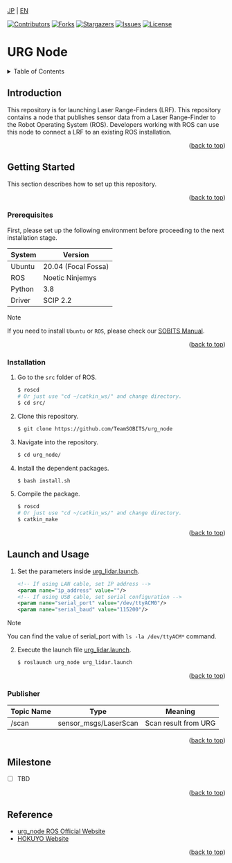 <a name="readme-top"></a>

[JP](README.md) | [EN](README_en.md)

[![Contributors][contributors-shield]][contributors-url]
[![Forks][forks-shield]][forks-url]
[![Stargazers][stars-shield]][stars-url]
[![Issues][issues-shield]][issues-url]
[![License][license-shield]][license-url]

# URG Node

<!-- TABLE OF CONTENTS -->
<details>
  <summary>Table of Contents</summary>
  <ol>
    <li>
      <a href="#introduction">Introduction</a>
    </li>
    <li>
      <a href="#getting-started">Getting Started</a>
      <ul>
        <li><a href="#prerequisites">Prerequisites</a></li>
        <li><a href="#installation">Installation</a></li>
      </ul>
    </li>
    <li>
    　<a href="#launch-and-usage">Launch and Usage</a>
    </li>
    <li><a href="#milestone">Milestone</a></li>
    <!-- <li><a href="#contributing">Contributing</a></li> -->
    <!-- <li><a href="#license">License</a></li> -->
    <li><a href="#acknowledgments">Acknowledgments</a></li>
  </ol>
</details>



<!-- INTRODUCTION -->
## Introduction

This repository is for launching Laser Range-Finders (LRF).
This repository contains a node that publishes sensor data from a Laser Range-Finder to the Robot Operating System (ROS). Developers working with ROS can use this node to connect a LRF to an existing ROS installation.

<p align="right">(<a href="#readme-top">back to top</a>)</p>


<!-- GETTING STARTED -->
## Getting Started

This section describes how to set up this repository.

<p align="right">(<a href="#readme-top">back to top</a>)</p>


### Prerequisites

First, please set up the following environment before proceeding to the next installation stage.

| System  | Version |
| ------------- | ------------- |
| Ubuntu | 20.04 (Focal Fossa) |
| ROS | Noetic Ninjemys |
| Python | 3.8 |
| Driver | SCIP 2.2 |

> [!NOTE]
> If you need to install `Ubuntu` or `ROS`, please check our [SOBITS Manual](https://github.com/TeamSOBITS/sobits_manual#%E9%96%8B%E7%99%BA%E7%92%B0%E5%A2%83%E3%81%AB%E3%81%A4%E3%81%84%E3%81%A6).

<p align="right">(<a href="#readme-top">back to top</a>)</p>


### Installation

1. Go to the `src` folder of ROS.
   ```sh
   $ roscd
   # Or just use "cd ~/catkin_ws/" and change directory.
   $ cd src/
   ```
2. Clone this repository.
   ```sh
   $ git clone https://github.com/TeamSOBITS/urg_node
   ```
3. Navigate into the repository.
   ```sh
   $ cd urg_node/
   ```
4. Install the dependent packages.
   ```sh
   $ bash install.sh
   ```
5. Compile the package.
   ```sh
   $ roscd
   # Or just use "cd ~/catkin_ws/" and change directory.
   $ catkin_make
   ```

<p align="right">(<a href="#readme-top">back to top</a>)</p>


<!-- LAUNCH AND USAGE EXAMPLES -->
## Launch and Usage

1. Set the parameters inside [urg_lidar.launch](launch/urg_lidar.launch).
    ```xml
    <!-- If using LAN cable, set IP address -->
    <param name="ip_address" value=""/>
    <!-- If using USB cable, set serial configuration -->
    <param name="serial_port" value="/dev/ttyACM0"/>
    <param name="serial_baud" value="115200"/>
    ```

> [!NOTE]
> You can find the value of serial_port with `ls -la /dev/ttyACM*` command.

2. Execute the launch file [urg_lidar.launch](launch/urg_lidar.launch).
    ```sh
    $ roslaunch urg_node urg_lidar.launch
    ```

<p align="right">(<a href="#readme-top">back to top</a>)</p>


### Publisher

| Topic Name | Type | Meaning |
| --- | --- | --- |
| /scan | sensor_msgs/LaserScan | Scan result from URG |

<p align="right">(<a href="#readme-top">back to top</a>)</p>


<!-- MILESTONE -->
## Milestone

- [ ] TBD

<p align="right">(<a href="#readme-top">back to top</a>)</p>


## Reference

- [urg_node ROS Official Website](https://wiki.ros.org/urg_node)
- [HOKUYO Website](https://www.hokuyo-aut.co.jp/)

<p align="right">(<a href="#readme-top">back to top</a>)</p>



<!-- MARKDOWN LINKS & IMAGES -->
<!-- https://www.markdownguide.org/basic-syntax/#reference-style-links -->
[contributors-shield]: https://img.shields.io/github/contributors/TeamSOBITS/urg_node.svg?style=for-the-badge
[contributors-url]: https://github.com/TeamSOBITS/urg_node/graphs/contributors
[forks-shield]: https://img.shields.io/github/forks/TeamSOBITS/urg_node.svg?style=for-the-badge
[forks-url]: https://github.com/TeamSOBITS/urg_node/network/members
[stars-shield]: https://img.shields.io/github/stars/TeamSOBITS/urg_node.svg?style=for-the-badge
[stars-url]: https://github.com/TeamSOBITS/urg_node/stargazers
[issues-shield]: https://img.shields.io/github/issues/TeamSOBITS/urg_node.svg?style=for-the-badge
[issues-url]: https://github.com/TeamSOBITS/urg_node/issues
[license-shield]: https://img.shields.io/github/license/TeamSOBITS/urg_node.svg?style=for-the-badge
[license-url]: LICENSE
